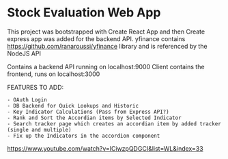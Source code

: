 # Stock Evaluation Web App

This project was bootstrapped with Create React App and then Create express app was added for the backend API.
yfinance contains https://github.com/ranaroussi/yfinance library and is referenced by the NodeJS API

Contains a backend API running on localhost:9000
Client contains the frontend, runs on localhost:3000


FEATURES TO ADD:

    - OAuth Login
    - DB Backend for Quick Lookups and Historic
    - Key Indicator Calculations (Pass from Express API?)
    - Rank and Sort the Accordian items by Selected Indicator
    - Search tracker page which creates an accordian item by added tracker (single and multiple)
    - Fix up the Indicators in the accordion component

https://www.youtube.com/watch?v=ICiwzpQDGCI&list=WL&index=33